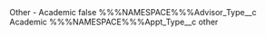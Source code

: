 <?xml version="1.0" encoding="UTF-8"?>
<CustomMetadata xmlns="http://soap.sforce.com/2006/04/metadata" xmlns:xsi="http://www.w3.org/2001/XMLSchema-instance" xmlns:xsd="http://www.w3.org/2001/XMLSchema">
    <label>Other - Academic</label>
    <protected>false</protected>
    <values>
        <field>%%%NAMESPACE%%%Advisor_Type__c</field>
        <value xsi:type="xsd:string">Academic</value>
    </values>
    <values>
        <field>%%%NAMESPACE%%%Appt_Type__c</field>
        <value xsi:type="xsd:string">other</value>
    </values>
</CustomMetadata>
